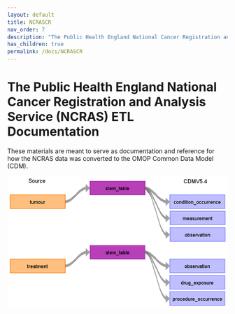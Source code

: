 ```yaml
---
layout: default
title: NCRASCR 
nav_order: 7
description: "The Public Health England National Cancer Registration and Analysis Service (NCRAS)"
has_children: true
permalink: /docs/NCRASCR 
---
```


# The Public Health England National Cancer Registration and Analysis Service (NCRAS) ETL Documentation

These materials are meant to serve as documentation and reference for how the NCRAS data was converted to the OMOP Common Data Model (CDM).

![](images/tumour_to_cdm.png)
![](images/treatment_to_cdm.png)